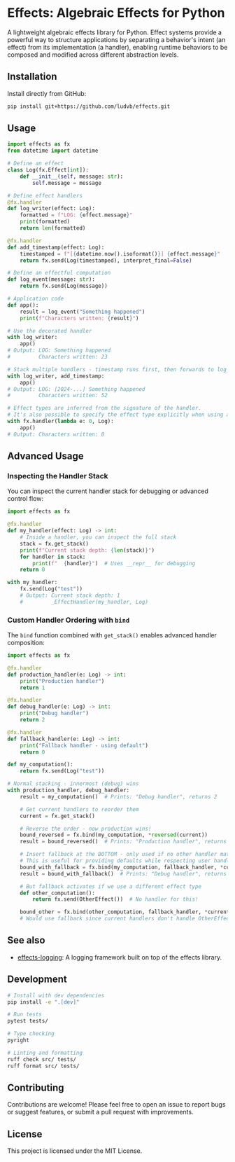 # Effects: Algebraic Effects for Python

A lightweight algebraic effects library for Python.
Effect systems provide a powerful way to structure applications by separating a behavior's intent (an effect) from its implementation (a handler), enabling runtime behaviors to be composed and modified across different abstraction levels.

## Installation

Install directly from GitHub:

```bash
pip install git+https://github.com/ludvb/effects.git
```

## Usage

```python
import effects as fx
from datetime import datetime

# Define an effect
class Log(fx.Effect[int]):
    def __init__(self, message: str):
        self.message = message

# Define effect handlers
@fx.handler
def log_writer(effect: Log):
    formatted = f"LOG: {effect.message}"
    print(formatted)
    return len(formatted)

@fx.handler
def add_timestamp(effect: Log):
    timestamped = f"[{datetime.now().isoformat()}] {effect.message}"
    return fx.send(Log(timestamped), interpret_final=False)

# Define an effectful computation
def log_event(message: str):
    return fx.send(Log(message))

# Application code
def app():
    result = log_event("Something happened")
    print(f"Characters written: {result}")

# Use the decorated handler
with log_writer:
    app()
# Output: LOG: Something happened
#         Characters written: 23

# Stack multiple handlers - timestamp runs first, then forwards to log_writer
with log_writer, add_timestamp:
    app()
# Output: LOG: [2024-...] Something happened
#         Characters written: 52

# Effect types are inferred from the signature of the handler.
# It's also possible to specify the effect type explicitly when using an untyped handler:
with fx.handler(lambda e: 0, Log):
    app()
# Output: Characters written: 0
```

## Advanced Usage

### Inspecting the Handler Stack

You can inspect the current handler stack for debugging or advanced control flow:

```python
import effects as fx

@fx.handler
def my_handler(effect: Log) -> int:
    # Inside a handler, you can inspect the full stack
    stack = fx.get_stack()
    print(f"Current stack depth: {len(stack)}")
    for handler in stack:
        print(f"  {handler}")  # Uses __repr__ for debugging
    return 0

with my_handler:
    fx.send(Log("test"))
    # Output: Current stack depth: 1
    #         _EffectHandler(my_handler, Log)
```

### Custom Handler Ordering with `bind`

The `bind` function combined with `get_stack()` enables advanced handler composition:

```python
import effects as fx

@fx.handler
def production_handler(e: Log) -> int:
    print("Production handler")
    return 1

@fx.handler
def debug_handler(e: Log) -> int:
    print("Debug handler")
    return 2

@fx.handler
def fallback_handler(e: Log) -> int:
    print("Fallback handler - using default")
    return 0

def my_computation():
    return fx.send(Log("test"))

# Normal stacking - innermost (debug) wins
with production_handler, debug_handler:
    result = my_computation()  # Prints: "Debug handler", returns 2

    # Get current handlers to reorder them
    current = fx.get_stack()

    # Reverse the order - now production wins!
    bound_reversed = fx.bind(my_computation, *reversed(current))
    result = bound_reversed()  # Prints: "Production handler", returns 1

    # Insert fallback at the BOTTOM - only used if no other handler matches
    # This is useful for providing defaults while respecting user handlers
    bound_with_fallback = fx.bind(my_computation, fallback_handler, *current)
    result = bound_with_fallback()  # Prints: "Debug handler", returns 2

    # But fallback activates if we use a different effect type
    def other_computation():
        return fx.send(OtherEffect())  # No handler for this!

    bound_other = fx.bind(other_computation, fallback_handler, *current)
    # Would use fallback since current handlers don't handle OtherEffect
```

## See also

- [effects-logging](https://github.com/ludvb/effects-logging): A logging framework built on top of the effects library.

## Development

```bash
# Install with dev dependencies
pip install -e ".[dev]"

# Run tests
pytest tests/

# Type checking
pyright

# Linting and formatting
ruff check src/ tests/
ruff format src/ tests/
```

## Contributing

Contributions are welcome! Please feel free to open an issue to report bugs or suggest features, or submit a pull request with improvements.

## License

This project is licensed under the MIT License.
